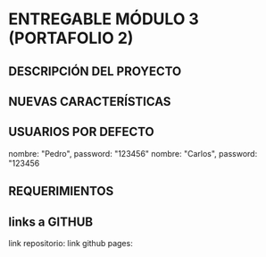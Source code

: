 # ENTREGABLE MÓDULO 3 (PORTAFOLIO 2)

## DESCRIPCIÓN DEL PROYECTO

## NUEVAS CARACTERÍSTICAS


## USUARIOS POR DEFECTO

nombre: "Pedro", password: "123456"
nombre: "Carlos", password: "123456

## REQUERIMIENTOS

## links a GITHUB
link repositorio:
link github pages: 

